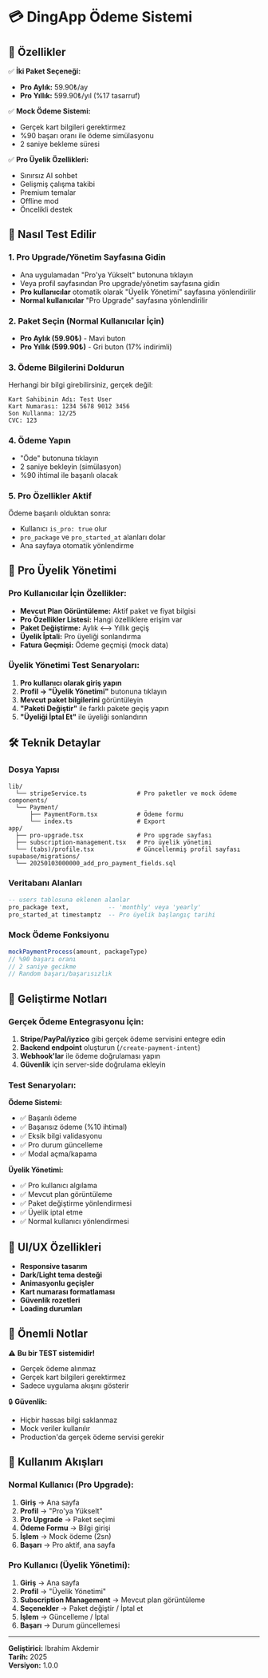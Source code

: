 # 💳 DingApp Ödeme Sistemi

## 🎯 Özellikler

✅ **İki Paket Seçeneği:**
- **Pro Aylık:** 59.90₺/ay
- **Pro Yıllık:** 599.90₺/yıl (%17 tasarruf)

✅ **Mock Ödeme Sistemi:**
- Gerçek kart bilgileri gerektirmez
- %90 başarı oranı ile ödeme simülasyonu
- 2 saniye bekleme süresi

✅ **Pro Üyelik Özellikleri:**
- Sınırsız AI sohbet
- Gelişmiş çalışma takibi
- Premium temalar
- Offline mod
- Öncelikli destek

## 🚀 Nasıl Test Edilir

### 1. Pro Upgrade/Yönetim Sayfasına Gidin
- Ana uygulamadan "Pro'ya Yükselt" butonuna tıklayın
- Veya profil sayfasından Pro upgrade/yönetim sayfasına gidin
- **Pro kullanıcılar** otomatik olarak "Üyelik Yönetimi" sayfasına yönlendirilir
- **Normal kullanıcılar** "Pro Upgrade" sayfasına yönlendirilir

### 2. Paket Seçin (Normal Kullanıcılar İçin)
- **Pro Aylık (59.90₺)** - Mavi buton
- **Pro Yıllık (599.90₺)** - Gri buton (17% indirimli)

### 3. Ödeme Bilgilerini Doldurun
Herhangi bir bilgi girebilirsiniz, gerçek değil:

```
Kart Sahibinin Adı: Test User
Kart Numarası: 1234 5678 9012 3456
Son Kullanma: 12/25
CVC: 123
```

### 4. Ödeme Yapın
- "Öde" butonuna tıklayın
- 2 saniye bekleyin (simülasyon)
- %90 ihtimal ile başarılı olacak

### 5. Pro Özellikler Aktif
Ödeme başarılı olduktan sonra:
- Kullanıcı `is_pro: true` olur
- `pro_package` ve `pro_started_at` alanları dolar
- Ana sayfaya otomatik yönlendirme

## 👑 Pro Üyelik Yönetimi

### Pro Kullanıcılar İçin Özellikler:
- **Mevcut Plan Görüntüleme:** Aktif paket ve fiyat bilgisi
- **Pro Özellikler Listesi:** Hangi özelliklere erişim var
- **Paket Değiştirme:** Aylık ⟷ Yıllık geçiş
- **Üyelik İptali:** Pro üyeliği sonlandırma
- **Fatura Geçmişi:** Ödeme geçmişi (mock data)

### Üyelik Yönetimi Test Senaryoları:
1. **Pro kullanıcı olarak giriş yapın**
2. **Profil → "Üyelik Yönetimi"** butonuna tıklayın
3. **Mevcut paket bilgilerini** görüntüleyin
4. **"Paketi Değiştir"** ile farklı pakete geçiş yapın
5. **"Üyeliği İptal Et"** ile üyeliği sonlandırın

## 🛠️ Teknik Detaylar

### Dosya Yapısı
```
lib/
  └── stripeService.ts              # Pro paketler ve mock ödeme
components/
  └── Payment/
      ├── PaymentForm.tsx           # Ödeme formu
      └── index.ts                  # Export
app/
  ├── pro-upgrade.tsx               # Pro upgrade sayfası
  ├── subscription-management.tsx   # Pro üyelik yönetimi
  └── (tabs)/profile.tsx            # Güncellenmiş profil sayfası
supabase/migrations/
  └── 20250103000000_add_pro_payment_fields.sql
```

### Veritabanı Alanları
```sql
-- users tablosuna eklenen alanlar
pro_package text,           -- 'monthly' veya 'yearly'
pro_started_at timestamptz  -- Pro üyelik başlangıç tarihi
```

### Mock Ödeme Fonksiyonu
```typescript
mockPaymentProcess(amount, packageType)
// %90 başarı oranı
// 2 saniye gecikme
// Random başarı/başarısızlık
```

## 🔧 Geliştirme Notları

### Gerçek Ödeme Entegrasyonu İçin:
1. **Stripe/PayPal/iyzico** gibi gerçek ödeme servisini entegre edin
2. **Backend endpoint** oluşturun (`/create-payment-intent`)
3. **Webhook'lar** ile ödeme doğrulaması yapın
4. **Güvenlik** için server-side doğrulama ekleyin

### Test Senaryoları:
**Ödeme Sistemi:**
- ✅ Başarılı ödeme
- ✅ Başarısız ödeme (%10 ihtimal)
- ✅ Eksik bilgi validasyonu
- ✅ Pro durum güncelleme
- ✅ Modal açma/kapama

**Üyelik Yönetimi:**
- ✅ Pro kullanıcı algılama
- ✅ Mevcut plan görüntüleme
- ✅ Paket değiştirme yönlendirmesi
- ✅ Üyelik iptal etme
- ✅ Normal kullanıcı yönlendirmesi

## 🎨 UI/UX Özellikleri

- **Responsive tasarım**
- **Dark/Light tema desteği**
- **Animasyonlu geçişler**
- **Kart numarası formatlaması**
- **Güvenlik rozetleri**
- **Loading durumları**

## 🚨 Önemli Notlar

⚠️ **Bu bir TEST sistemidir!**
- Gerçek ödeme alınmaz
- Gerçek kart bilgileri gerektirmez
- Sadece uygulama akışını gösterir

🔒 **Güvenlik:**
- Hiçbir hassas bilgi saklanmaz
- Mock veriler kullanılır
- Production'da gerçek ödeme servisi gerekir

## 📱 Kullanım Akışları

### Normal Kullanıcı (Pro Upgrade):
1. **Giriş** → Ana sayfa
2. **Profil** → "Pro'ya Yükselt"
3. **Pro Upgrade** → Paket seçimi
4. **Ödeme Formu** → Bilgi girişi
5. **İşlem** → Mock ödeme (2sn)
6. **Başarı** → Pro aktif, ana sayfa

### Pro Kullanıcı (Üyelik Yönetimi):
1. **Giriş** → Ana sayfa
2. **Profil** → "Üyelik Yönetimi"
3. **Subscription Management** → Mevcut plan görüntüleme
4. **Seçenekler** → Paket değiştir / İptal et
5. **İşlem** → Güncelleme / İptal
6. **Başarı** → Durum güncellemesi

---

**Geliştirici:** Ibrahim Akdemir  
**Tarih:** 2025  
**Versiyon:** 1.0.0 
